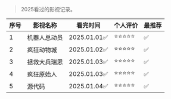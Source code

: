 >2025看过的影视记录。

| 序号 | 影视名称 | 看完时间 | 个人评价 | 最推荐 |
| --- | --- |--- |--- |--- |
| 1 | 机器人总动员 |  2025.01.01✅ | ⭐⭐⭐⭐⭐ | ✅ |
| 2 | 疯狂动物城 |  2025.01.02✅ | ⭐⭐⭐⭐⭐ | ✅ |
| 3 | 拯救大兵瑞恩 |  2025.01.03✅ | ⭐⭐⭐⭐⭐ | ✅ |
| 4 | 疯狂原始人 |  2025.01.03✅ | ⭐⭐⭐⭐⭐ | ✅ |
| 5 | 源代码 |  2025.01.04✅ | ⭐⭐⭐⭐⭐ | ✅ |
